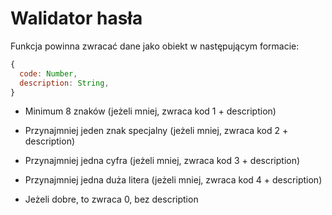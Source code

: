 # Walidator hasła

Funkcja powinna zwracać dane jako obiekt w następującym formacie:

```javascript
{
  code: Number,
  description: String,
}
```

- Minimum 8 znaków (jeżeli mniej, zwraca kod 1 + description)

- Przynajmniej jeden znak specjalny (jeżeli mniej, zwraca kod 2 + description)

- Przynajmniej jedna cyfra (jeżeli mniej, zwraca kod 3 + description)

- Przynajmniej jedna duża litera (jeżeli mniej, zwraca kod 4 + description)

- Jeżeli dobre, to zwraca 0, bez description
